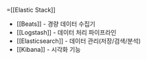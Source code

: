 =[[Elastic Stack]]

- [[Beats]] - 경량 데이터 수집기
- [[Logstash]] - 데이터 처리 파이프라인
- [[Elasticsearch]] - 데이터 관리(저장/검색/분석)
- [[Kibana]] - 시각화 기능